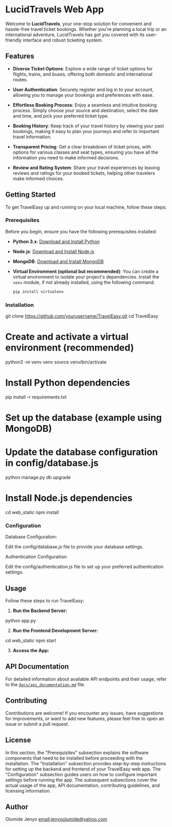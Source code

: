 # LucidTravels Web App

Welcome to **LucidTravels**, your one-stop solution for convenient and hassle-free travel ticket bookings. Whether you're planning a local trip or an international adventure, LucidTravels has got you covered with its user-friendly interface and robust ticketing system.

## Features

- **Diverse Ticket Options**: Explore a wide range of ticket options for flights, trains, and buses, offering both domestic and international routes.

- **User Authentication**: Securely register and log in to your account, allowing you to manage your bookings and preferences with ease.

- **Effortless Booking Process**: Enjoy a seamless and intuitive booking process. Simply choose your source and destination, select the date and time, and pick your preferred ticket type.

- **Booking History**: Keep track of your travel history by viewing your past bookings, making it easy to plan your journeys and refer to important travel information.

- **Transparent Pricing**: Get a clear breakdown of ticket prices, with options for various classes and seat types, ensuring you have all the information you need to make informed decisions.

- **Review and Rating System**: Share your travel experiences by leaving reviews and ratings for your booked tickets, helping other travelers make informed choices.


## Getting Started
To get TravelEasy up and running on your local machine, follow these steps:

### Prerequisites
Before you begin, ensure you have the following prerequisites installed:

- **Python 3.x**: [Download and Install Python](https://www.python.org/downloads/)

- **Node.js**: [Download and Install Node.js](https://nodejs.org/)

- **MongoDB**: [Download and Install MongoDB](https://www.mongodb.com/try/download/community)

- **Virtual Environment (optional but recommended)**:
  You can create a virtual environment to isolate your project's dependencies. Install the `venv` module, if not already installed, using the following command:

  ```bash
  pip install virtualenv

### Installation
git clone https://github.com/yourusername/TravelEasy.git
cd TravelEasy

# Create and activate a virtual environment (recommended)
python3 -m venv venv
source venv/bin/activate

# Install Python dependencies

pip install -r requirements.txt

# Set up the database (example using MongoDB)
# Update the database configuration in config/database.js
python manage.py db upgrade

# Install Node.js dependencies
cd web_static
npm install

### Configuration

Database Configuration:

Edit the config/database.js file to provide your database settings.

Authentication Configuration:

Edit the config/authentication.js file to set up your preferred authentication settings.

## Usage

Follow these steps to run TravelEasy:

1. **Run the Backend Server:**

python app.py

2. **Run the Frontend Development Server:**

cd web_static
npm start

3. **Access the App:**

## API Documentation

For detailed information about available API endpoints and their usage, refer to the [`docs/api_documentation.md`](docs/api_documentation.md) file.

## Contributing

Contributions are welcome! If you encounter any issues, have suggestions for improvements, or want to add new features, please feel free to open an issue or submit a pull request.

## License

In this section, the "Prerequisites" subsection explains the software components that need to be installed before proceeding with the installation. The "Installation" subsection provides step-by-step instructions for setting up the backend and frontend of your TravelEasy web app. The "Configuration" subsection guides users on how to configure important settings before running the app. The subsequent subsections cover the actual usage of the app, API documentation, contributing guidelines, and licensing information.

## Author
Olumide Jenyo <email:jenyoolumide@yahoo.com>
